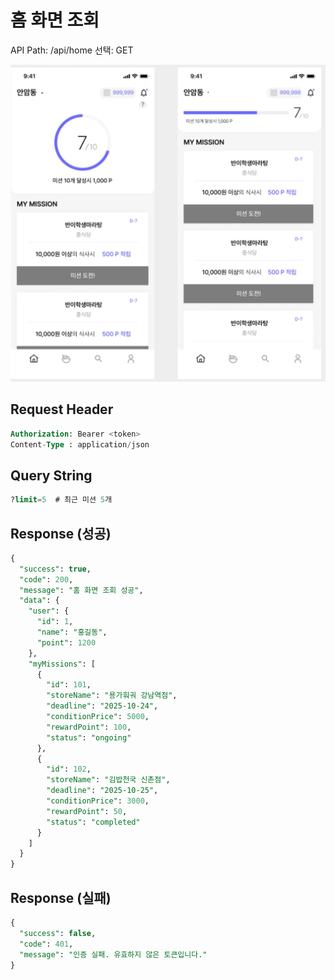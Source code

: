 # 홈 화면 조회

API Path: /api/home
선택: GET

![image.png](%ED%99%88%20%ED%99%94%EB%A9%B4%20%EC%A1%B0%ED%9A%8C%20280b57f4596b80828fe8fe18401f410a/a5d002d1-51e7-4fb4-ad75-56f136574e3a.png)

## **Request Header**

```sql
Authorization: Bearer <token>
Content-Type : application/json
```

## Query String

```sql
?limit=5  # 최근 미션 5개
```

## Response (성공)

```sql
{
  "success": true,
  "code": 200,
  "message": "홈 화면 조회 성공",
  "data": {
    "user": {
      "id": 1,
      "name": "홍길동",
      "point": 1200
    },
    "myMissions": [
      { 
        "id": 101, 
        "storeName": "용가훠궈 강남역점",
        "deadline": "2025-10-24",
        "conditionPrice": 5000,
        "rewardPoint": 100,
        "status": "ongoing"
      },
      { 
        "id": 102, 
        "storeName": "김밥천국 신촌점",
        "deadline": "2025-10-25",
        "conditionPrice": 3000,
        "rewardPoint": 50,
        "status": "completed"
      }
    ]
  }
}
```

## Response (실패)

```sql
{
  "success": false,
  "code": 401,
  "message": "인증 실패. 유효하지 않은 토큰입니다."
}
```